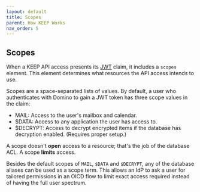 ```yaml
---
layout: default
title: Scopes
parent: How KEEP Works
nav_order: 5
---
```


## Scopes

When a KEEP API access presents its [JWT](https://www.jwt.io) claim, it includes a `scopes` element.
This element determines what resources the API access intends to use.

Scopes are a space-separated lists of values. By default, a user who authenticates with Domino to gain a JWT token has three scope values in the claim:

- MAIL: Access to the user's mailbox and calendar.
- $DATA: Access to any application the user has access to.
- $DECRYPT: Access to decrypt encrypted items if the database has decryption enabled. (Requires proper setup.)

A scope doesn't **open** access to a resource; that's the job of the database ACL. A scope **limits** access.

Besides the default scopes of `MAIL`, `$DATA` and `$DECRYPT`, any of the database aliases can be used as a scope term.
This allows an IdP to ask a user for tailored permissions in an OICD flow to limit exact access required instead of having the full user spectrum.